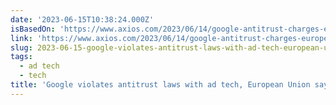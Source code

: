 ```yaml
---
date: '2023-06-15T10:38:24.000Z'
isBasedOn: 'https://www.axios.com/2023/06/14/google-antitrust-charges-european-union'
link: 'https://www.axios.com/2023/06/14/google-antitrust-charges-european-union'
slug: 2023-06-15-google-violates-antitrust-laws-with-ad-tech-european-union-says
tags:
  - ad tech
  - tech
title: 'Google violates antitrust laws with ad tech, European Union says'
---
```


